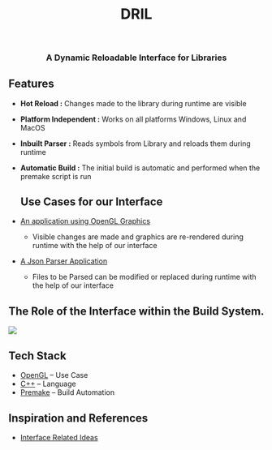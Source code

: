 <div align="center">
  <h1 align="center">DRIL</h1>
</div>
<br/>

  <h3 align="center">A Dynamic Reloadable Interface for Libraries</h3>


## Features

- **Hot Reload :** Changes made to the library during runtime are visible
- **Platform Independent :** Works on all platforms Windows, Linux and MacOS
- **Inbuilt Parser :** Reads symbols from Library and reloads them during runtime
- **Automatic Build :** The initial build is automatic and performed when the premake script is run

  ## Use Cases for our Interface

- [An application using OpenGL Graphics]( https://github.com/Anirudh-V-Gubbi/DRIL/tree/main/examples/OpenGL)
    - Visible changes are made and graphics are re-rendered during runtime with the help of our interface
 
- [A Json Parser Application](https://github.com/Anirudh-V-Gubbi/DRIL/tree/main/examples/FileParser)
    - Files to be Parsed can be modified or replaced during runtime with the help of our interface
  


## The Role of the Interface within the Build System.
 

![](https://github.com/Anirudh-V-Gubbi/DRIL/blob/main/images/Screenshot%20from%202024-06-22%2019-31-58.png)  


## Tech Stack

- [OpenGL](https://www.opengl.org/) – Use Case
- [C++](https://en.cppreference.com/w/) – Language
- [Premake](https://premake.github.io/) – Build Automation


## Inspiration and References

- [Interface Related Ideas](https://howistart.org/posts/cpp/1/index.html) 


